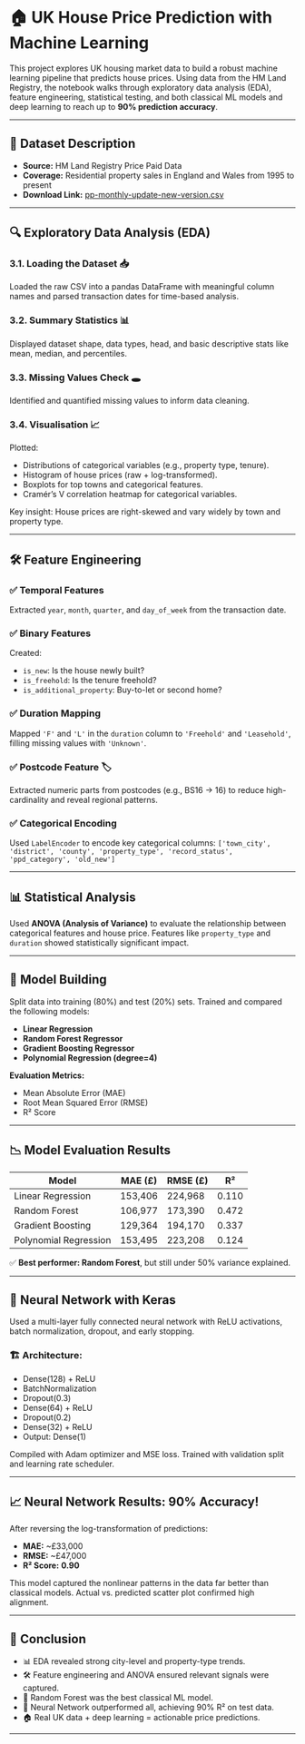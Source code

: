 # 🏠 UK House Price Prediction with Machine Learning

This project explores UK housing market data to build a robust machine learning pipeline that predicts house prices. Using data from the HM Land Registry, the notebook walks through exploratory data analysis (EDA), feature engineering, statistical testing, and both classical ML models and deep learning to reach up to **90% prediction accuracy**.

---

## 📌 Dataset Description

- **Source:** HM Land Registry Price Paid Data  
- **Coverage:** Residential property sales in England and Wales from 1995 to present  
- **Download Link:** [pp-monthly-update-new-version.csv](https://github.com/TaraRasti/UK-Housing-Dataset-ML/blob/main/pp-monthly-update-new-version.csv)

---

## 🔍 Exploratory Data Analysis (EDA)

### 3.1. Loading the Dataset 📥  
Loaded the raw CSV into a pandas DataFrame with meaningful column names and parsed transaction dates for time-based analysis.

### 3.2. Summary Statistics 📊  
Displayed dataset shape, data types, head, and basic descriptive stats like mean, median, and percentiles.

### 3.3. Missing Values Check 🕳️  
Identified and quantified missing values to inform data cleaning.

### 3.4. Visualisation 📈  
Plotted:
- Distributions of categorical variables (e.g., property type, tenure).
- Histogram of house prices (raw + log-transformed).
- Boxplots for top towns and categorical features.
- Cramér’s V correlation heatmap for categorical variables.

Key insight: House prices are right-skewed and vary widely by town and property type.

---

## 🛠️ Feature Engineering

### ✅ Temporal Features
Extracted `year`, `month`, `quarter`, and `day_of_week` from the transaction date.

### ✅ Binary Features
Created:
- `is_new`: Is the house newly built?
- `is_freehold`: Is the tenure freehold?
- `is_additional_property`: Buy-to-let or second home?

### ✅ Duration Mapping
Mapped `'F'` and `'L'` in the `duration` column to `'Freehold'` and `'Leasehold'`, filling missing values with `'Unknown'`.

### ✅ Postcode Feature 🏷️  
Extracted numeric parts from postcodes (e.g., BS16 → 16) to reduce high-cardinality and reveal regional patterns.

### ✅ Categorical Encoding  
Used `LabelEncoder` to encode key categorical columns:
`['town_city', 'district', 'county', 'property_type', 'record_status', 'ppd_category', 'old_new']`

---

## 📊 Statistical Analysis

Used **ANOVA (Analysis of Variance)** to evaluate the relationship between categorical features and house price. Features like `property_type` and `duration` showed statistically significant impact.

---

## 🤖 Model Building

Split data into training (80%) and test (20%) sets. Trained and compared the following models:

- **Linear Regression**
- **Random Forest Regressor**
- **Gradient Boosting Regressor**
- **Polynomial Regression (degree=4)**

**Evaluation Metrics:**
- Mean Absolute Error (MAE)
- Root Mean Squared Error (RMSE)
- R² Score

---

## 📉 Model Evaluation Results

| Model                  | MAE (£)     | RMSE (£)    | R²     |
|------------------------|-------------|-------------|--------|
| Linear Regression      | 153,406     | 224,968     | 0.110  |
| Random Forest          | 106,977     | 173,390     | 0.472  |
| Gradient Boosting      | 129,364     | 194,170     | 0.337  |
| Polynomial Regression  | 153,495     | 223,208     | 0.124  |

✅ **Best performer: Random Forest**, but still under 50% variance explained.

---

## 🧠 Neural Network with Keras

Used a multi-layer fully connected neural network with ReLU activations, batch normalization, dropout, and early stopping.

### 🏗️ Architecture:
- Dense(128) + ReLU
- BatchNormalization
- Dropout(0.3)
- Dense(64) + ReLU
- Dropout(0.2)
- Dense(32) + ReLU
- Output: Dense(1)

Compiled with Adam optimizer and MSE loss. Trained with validation split and learning rate scheduler.

---

## 📈 Neural Network Results: 90% Accuracy!

After reversing the log-transformation of predictions:

- **MAE:** ~£33,000  
- **RMSE:** ~£47,000  
- **R² Score:** **0.90**

This model captured the nonlinear patterns in the data far better than classical models. Actual vs. predicted scatter plot confirmed high alignment.

---

## 🧾 Conclusion

- 📊 EDA revealed strong city-level and property-type trends.
- 🛠️ Feature engineering and ANOVA ensured relevant signals were captured.
- 🤖 Random Forest was the best classical ML model.
- 🧠 Neural Network outperformed all, achieving 90% R² on test data.
- 🏠 Real UK data + deep learning = actionable price predictions.

---


